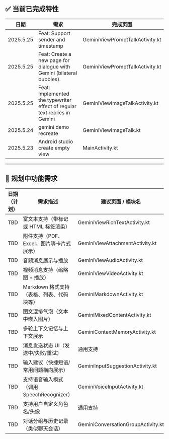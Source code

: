 ## ✅ 当前已完成特性

| 日期        | 需求                                                                        | 完成页面                            |
|-----------|---------------------------------------------------------------------------|---------------------------------|
| 2025.5.25 | Feat: Support sender and timestamp                                        | GeminiViewPromptTalkActivity.kt |
| 2025.5.25 | Feat: Create a new page for dialogue with Gemini (bilateral bubbles).     | GeminiViewPromptTalkActivity.kt |
| 2025.5.25 | Feat: Implemented the typewriter effect of regular text replies in Gemini | GeminiViewImageTalkActivity.kt  |
| 2025.5.24 | gemini demo recreate                                                      | GeminiViewImageTalk.kt          |
| 2025.5.23 | Android studio create empty view                                          | MainActivity.kt                 |

---

## 🧩 规划中功能需求

| 日期（计划） | 需求描述                             | 建议页面 / 模块名                         |
|--------|----------------------------------|------------------------------------|
| TBD    | 富文本支持（带<tag></tag>标记或 HTML 标签渲染） | GeminiViewRichTextActivity.kt      |
| TBD    | 附件支持（PDF、Excel、图片等卡片式展示）         | GeminiViewAttachmentActivity.kt    |
| TBD    | 音频消息展示与播放                        | GeminiViewAudioActivity.kt         |
| TBD    | 视频消息支持（缩略图 + 播放）                 | GeminiViewVideoActivity.kt         |
| TBD    | Markdown 格式支持（表格、列表、代码块等）        | GeminiMarkdownActivity.kt          |
| TBD    | 图文混排气泡（文本中嵌入图片）                  | GeminiMixedContentActivity.kt      |
| TBD    | 多轮上下文记忆与上下文展示                    | GeminiContextMemoryActivity.kt     |
| TBD    | 消息发送状态 UI（发送中/失败/重试）             | 通用支持                               |
| TBD    | 输入建议（快捷短语/常用问题横向展示）              | GeminiInputSuggestionActivity.kt   |
| TBD    | 支持语音输入模式（调用 SpeechRecognizer）    | GeminiVoiceInputActivity.kt        |
| TBD    | 支持用户自定义角色名/头像                    | 通用支持                               |
| TBD    | 对话分组与历史记录（类似聊天会话）                | GeminiConversationGroupActivity.kt |

